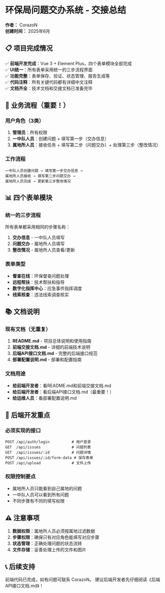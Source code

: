 # 环保局问题交办系统 - 交接总结

**作者：** CorazoN  
**创建时间：** 2025年6月  

## 📋 项目完成情况

✅ **前端开发完成**：Vue 3 + Element Plus，四个表单模块全部完成  
✅ **UI统一**：所有表单采用统一的三步流程界面  
✅ **功能完整**：表单保存、验证、状态管理、报告生成等  
✅ **代码注释**：所有关键代码都有详细中文注释  
✅ **文档齐全**：技术文档和交接文档已准备完毕  

## 🎯 业务流程（重要！）

### 用户角色（3类）
1. **管理员**：所有权限
2. **一中队人员**：创建问题 + 填写第一步（交办信息）
3. **属地所人员**：接收任务 + 填写第二步（问题交办）+ 处理第三步（整改情况）

### 工作流程
```
一中队人员创建问题 → 填写第一步交办信息 → 
属地所人员接收 → 填写第二步问题交办 → 
属地所人员完成 → 更新第三步整改情况
```

## 📊 四个表单模块

### 统一的三步流程
所有表单都采用相同的步骤名称：
1. **交办信息** - 一中队人员填写
2. **问题交办** - 属地所人员填写  
3. **整改情况** - 属地所人员查看/更新

### 表单类型
- **督查在线**：环保督查问题处理
- **远程帮扶**：技术帮扶和指导
- **数字化指挥中心**：应急事件指挥调度
- **线索核查**：违法线索调查核实

## 📚 文档说明

### 现有文档（无重复）
1. **README.md** - 项目总体说明和使用指南
2. **前端交接文档.md** - 详细的前端技术说明
3. **后端API接口文档.md** - 完整的后端接口规范
4. **部署配置说明.md** - 部署和配置指南

### 文档用途
- **给前端开发者**：看README.md和前端交接文档.md
- **给后端开发者**：看后端API接口文档.md（最重要！）
- **给运维人员**：看部署配置说明.md

## 🚀 后端开发重点

### 必须实现的接口
```
POST /api/auth/login          # 用户登录
GET  /api/issues              # 问题列表
GET  /api/issues/:id          # 问题详情  
POST /api/issues/:id/form-data # 保存表单
POST /api/upload              # 文件上传
```

### 权限控制要点
- 属地所人员只能看到自己属地的问题
- 一中队人员可以看到所有问题
- 不同步骤有不同的填写权限

## ⚠️ 注意事项

1. **数据权限**：属地所人员必须按属地过滤数据
2. **步骤权限**：确保只有对应角色能填写对应步骤
3. **状态管理**：正确处理问题的状态流转
4. **文件存储**：妥善处理上传的文件和图片

## 📞 后续支持

前端代码已完成，如有问题可联系 CorazoN。
建议后端开发者先仔细阅读《后端API接口文档.md》！ 